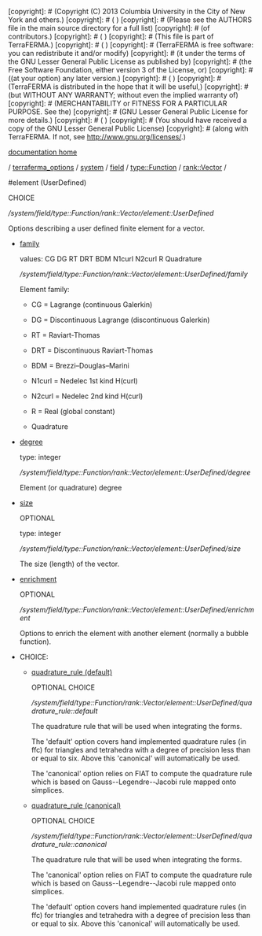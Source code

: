 [copyright]: # (Copyright (C) 2013 Columbia University in the City of New York and others.)
[copyright]: # ( )
[copyright]: # (Please see the AUTHORS file in the main source directory for a full list)
[copyright]: # (of contributors.)
[copyright]: # ( )
[copyright]: # (This file is part of TerraFERMA.)
[copyright]: # ( )
[copyright]: # (TerraFERMA is free software: you can redistribute it and/or modify)
[copyright]: # (it under the terms of the GNU Lesser General Public License as published by)
[copyright]: # (the Free Software Foundation, either version 3 of the License, or)
[copyright]: # ((at your option) any later version.)
[copyright]: # ( )
[copyright]: # (TerraFERMA is distributed in the hope that it will be useful,)
[copyright]: # (but WITHOUT ANY WARRANTY; without even the implied warranty of)
[copyright]: # (MERCHANTABILITY or FITNESS FOR A PARTICULAR PURPOSE. See the)
[copyright]: # (GNU Lesser General Public License for more details.)
[copyright]: # ( )
[copyright]: # (You should have received a copy of the GNU Lesser General Public License)
[copyright]: # (along with TerraFERMA. If not, see <http://www.gnu.org/licenses/>.)

[documentation home](https://github.com/terraferma/terraferma/wiki/Documentation)

/ [terraferma_options](../../../../../terraferma_options.md) / [system](../../../../system.md) / [field](../../../field.md) / [type::Function](../../type__Function.md) / [rank::Vector](../rank__Vector.md) /

#element (UserDefined)

CHOICE 

*/system/field/type::Function/rank::Vector/element::UserDefined*

Options describing a user defined finite element for a vector.

* [family](element__UserDefined/family.md "child")

    values: CG DG RT DRT BDM N1curl N2curl R Quadrature

    */system/field/type::Function/rank::Vector/element::UserDefined/family*

    Element family:
    
    - CG = Lagrange (continuous Galerkin)
    
    - DG = Discontinuous Lagrange (discontinuous Galerkin)
    
    - RT = Raviart-Thomas
    
    - DRT = Discontinuous Raviart-Thomas
    
    - BDM = Brezzi–Douglas–Marini
    
    - N1curl = Nedelec 1st kind H(curl)
    
    - N2curl = Nedelec 2nd kind H(curl)
    
    - R  = Real (global constant)
    
    - Quadrature

* [degree](element__UserDefined/degree.md "child")

    type: integer

    */system/field/type::Function/rank::Vector/element::UserDefined/degree*

    Element (or quadrature) degree

* [size](element__UserDefined/size.md "child")

    OPTIONAL 

    type: integer

    */system/field/type::Function/rank::Vector/element::UserDefined/size*

    The size (length) of the vector.

* [enrichment](element__UserDefined/enrichment.md "child")

    OPTIONAL 

    */system/field/type::Function/rank::Vector/element::UserDefined/enrichment*

    Options to enrich the element with another element (normally a bubble function).

* CHOICE:
    * [quadrature_rule (default)](element__UserDefined/quadrature_rule__default.md "child")

        OPTIONAL CHOICE 

        */system/field/type::Function/rank::Vector/element::UserDefined/quadrature_rule::default*

        The quadrature rule that will be used when integrating the forms.
        
        The 'default' option covers hand implemented quadrature rules (in ffc) for triangles and tetrahedra with a degree of
        precision less than or equal to six.  Above this 'canonical' will automatically be used.
        
        The 'canonical' option relies on FIAT to compute the quadrature rule which is based on Gauss--Legendre--Jacobi rule mapped
        onto simplices.

    * [quadrature_rule (canonical)](element__UserDefined/quadrature_rule__canonical.md "child")

        OPTIONAL CHOICE 

        */system/field/type::Function/rank::Vector/element::UserDefined/quadrature_rule::canonical*

        The quadrature rule that will be used when integrating the forms.
        
        The 'canonical' option relies on FIAT to compute the quadrature rule which is based on Gauss--Legendre--Jacobi rule mapped
        onto simplices.
        
        The 'default' option covers hand implemented quadrature rules (in ffc) for triangles and tetrahedra with a degree of
        precision less than or equal to six.  Above this 'canonical' will automatically be used.

[autogenerated]: # (This file was automatically generated from the schema file:/home/cwilson/repos/github/TerraFERMA/TerraFERMA/buckettools/schemas/element.rng.)

